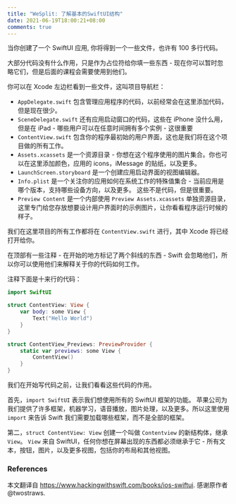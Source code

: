 ```yaml
---
title: "WeSplit: 了解基本的SwiftUI结构"
date: 2021-06-19T18:00:21+08:00
comments: true
---
```


<!--
When you create a new SwiftUI app, you’ll get a selection of files and maybe 100 lines of code in total. Most of the code doesn’t do anything, and is just there as placeholders to give you something to fill in – you can safely ignore it for now, but as you progress through this course that will change. -->

当你创建了一个 SwiftUI 应用, 你将得到一个一些文件，也许有 100 多行代码。

大部分代码没有什么作用，只是作为占位符给你填一些东西 - 现在你可以暂时忽略它们，但是后面的课程会需要使用到他们。

<!-- 
Inside Xcode you should see the following files in the space on the left, which is called the project navigator:

- AppDelegate.swift contains code for managing your app. It used to be common to add code here, but these days it’s quite rare.
- SceneDelegate.swift contains code for launching one window in your app. This doesn’t do much on iPhone, but on iPad – where users can have multiple instances of your app open at the same time – this is important.
- ContentView.swift contains the initial user interface (UI) for your program, and is where we’ll be doing all the work in this project.
- Assets.xcassets is an asset catalog – a collection of pictures that you want to use in your app. You can also add colors here, along with app icons, iMessage stickers, and more.
- LaunchScreen.storyboard is a visual editor for creating a small piece of UI to show when your app is launching.
- Info.plist is a collection of special values that describe to the system how your app works – which version it is, which device orientations you support, and more. Things that aren’t code, but are still important.
- Preview Content is a yellow group, with Preview Assets.xcassets inside – this is another asset catalog, this time specifically for example images you want to use when you’re designing your user interfaces, to give you an idea of how they might look when the program is running.
-->
你可以在 Xcode 左边栏看到一些文件，这叫项目导航栏：

- `AppDelegate.swift` 包含管理应用程序的代码，以前经常会在这里添加代码，但是现在很少。
- `SceneDelegate.swift` 还有应用启动窗口的代码，这些在 iPhone 没什么用，但是在 iPad - 哪些用户可以在任意时间拥有多个实例 - 这很重要
- `ContentView.swift` 包含你的程序最初始的用户界面，这也是我们将在这个项目做的所有工作。
- `Assets.xcassets` 是一个资源目录 - 你想在这个程序使用的图片集合。你也可以在这里添加颜色，应用的 icons，iMessage 的贴纸，以及更多。
- `LaunchScreen.storyboard` 是一个创建应用启动界面的视图编辑器。
- `Info.plist` 是一个关注你的应用如何在系统工作的特殊值集合 - 当前应用是哪个版本，支持哪些设备方向，以及更多。
这些不是代码，但是很重要。
- `Preview Content` 是一个内部使用 `Preview Assets.xcassets` 单独资源目录，这里专门给您存放想要设计用户界面时的示例图片，让你看看程序运行时候的样子。

<!--
All our work for this project will take place in ContentView.swift, which Xcode will already have opened for you. It has some comments at the top – those things marked with two slashes at the start – and they are ignored by Swift, so you can use them to add explanations about how your code works.

Below the comments are ten or so lines of code:

```swift
import SwiftUI

struct ContentView: View {
    var body: some View {
        Text("Hello World")
    }
}

struct ContentView_Previews: PreviewProvider {
    static var previews: some View {
        ContentView()
    }
}
```
-->
我们在这里项目的所有工作都将在 `ContentView.swift` 进行，其中 Xcode 将已经打开给你。

在顶部有一些注释 - 在开始的地方标记了两个斜线的东西 - Swift 会忽略他们，所以你可以使用他们来解释关于你的代码如何工作。

注释下面是十来行的代码：
```swift
import SwiftUI

struct ContentView: View {
    var body: some View {
        Text("Hello World")
    }
}

struct ContentView_Previews: PreviewProvider {
    static var previews: some View {
        ContentView()
    }
}
```

<!--
Before we start writing our own code, it’s worth going over what all that does, because a couple of things will be new.

First, import SwiftUI tells Swift that we want to use all the functionality given to us by the SwiftUI framework. Apple provides us with many frameworks for things like machine learning, audio playback, image processing, and more, so rather than assume our program wants to use everything ever we instead say which parts we want to use so they can be loaded.

-->
我们在开始写代码之前，让我们看看这些代码的作用。

首先，`import SwiftUI` 表示我们想使用所有的 SwiftUI 框架的功能。
苹果公司为我们提供了许多框架，机器学习，语音播放，图片处理，以及更多。所以这里使用 `import` 来告诉 Swift 我们需要加载哪些框架，而不是全部的框架。

<!-- 
Second, struct ContentView: View creates a new struct called ContentView, saying that it conforms to the View protocol. View comes from SwiftUI, and is the basic protocol that must be adopted by anything you want to draw on the screen – all text, buttons, images, and more are all views, including your own layouts that combine other views.
-->
第二，`struct ContentView: View` 创建一个叫做 `Contentview` 的新结构体，继承 `View`。
`View` 来自 SwiftUI，任何你想在屏幕出现的东西都必须继承于它 - 所有文本，按钮，图片，以及更多视图，包括你的布局和其他视图。

<!-- 
Third, var body: some View defines a new computed property called body, which has an interesting type: some View. This means it will return something that conforms to the View protocol, but that extra some keyword adds an important restriction: it must always be the same kind of view being returned – you can’t sometimes return one type of thing and other times return a different type of thing.
-->

<!--
We’ll look at this feature more shortly, but for now just remember that it means “one specific sort of view must be sent back from this property.”

The View protocol has only one requirement, which is that you have a computed property called body that returns some View. You can (and will) add more properties and methods to your view structs, but body is the only thing that’s required.

Fourth, Text("Hello World") creates a text view using the string “Hello World”. Text views are simple pieces of static text that get drawn onto the screen, and will automatically wrap across multiple lines as needed.

Below the ContentView struct you’ll see a ContentView_Previews struct, which conforms to the PreviewProvider protocol. This piece of code won’t actually form part of your final app that goes to the App Store, but is instead specifically for Xcode to use so it can show a preview of your UI design alongside your code.

These previews use an Xcode feature called the canvas, which is usually visible directly to the right of your code. You can customize the preview code if you want, and they will only affect the way the canvas shows your layouts – it won’t change the actual app that gets run.

Xcode can only show the canvas on macOS Catalina or later. If you don’t see the canvas and are already running Catalina, go to the Editor menu and select Canvas.

If you don’t have Catalina, you’ll need to run your code in the Simulator in order to see how it looks.

Tip: Very often you’ll find that an error in your code stops Xcode’s canvas from updating – you’ll see something like “Automatic preview updating paused”, and can press Resume to fix it. As you’ll be doing this a lot, let me recommend an important shortcut: Option+Cmd+P does the same as clicking Resume.
-->

### References
本文翻译自 https://www.hackingwithswift.com/books/ios-swiftui.
感谢原作者 @twostraws.

<!--
including 包含，包括
-->